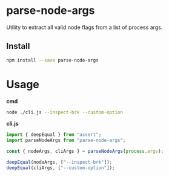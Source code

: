# parse-node-args

Utility to extract all valid node flags from a list of process args.

## Install

```bash
npm install --save parse-node-args
```

# Usage

**cmd**

```bash
node ./cli.js --inspect-brk --custom-option
```

**cli.js**

```javascript
import { deepEqual } from "assert";
import parseNodeArgs from "parse-node-args";

const { nodeArgs, cliArgs } = parseNodeArgs(process.argv);

deepEqual(nodeArgs, ["--inspect-brk"]);
deepEqual(cliArgs, ["--custom-option"]);
```
